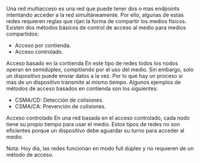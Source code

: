 Una red multiacceso es una red que puede tener dos o mas endpoints intentando acceder a la red simultáneamente.
Por ello, algunas de estas redes requieren reglas que rijan la forma de compartir los medios físicos.
Existen dos métodos básicos de control de acceso al medio para medios compartidos:
- Acceso por contienda.
- Acceso controlado.

Acceso basado en la contienda
En este tipo de redes todos los nodos operan en semidúplex, compitiendo por el uso del medio. Sin embargo, solo un dispositivo puede enviar datos a la vez. Por lo que hay un proceso si mas de un dispositivo transmite al mismo tiempo. Algunos ejemplos de métodos de acceso basados en contienda son los siguientes:
- CSMA/CD: Detección de colisiones.
- CSMA/CA: Prevención de colisiones.

Acceso controlado
En una red basada en el acceso controlado, cada nodo tiene su propio tiempo para usar el medio. Estos tipos de redes no son eficientes porque un dispositivo debe aguardar su turno para acceder al medio.


Nota: Hoy día, las redes funcionan en modo full dúplex y no requieren de un método de acceso.